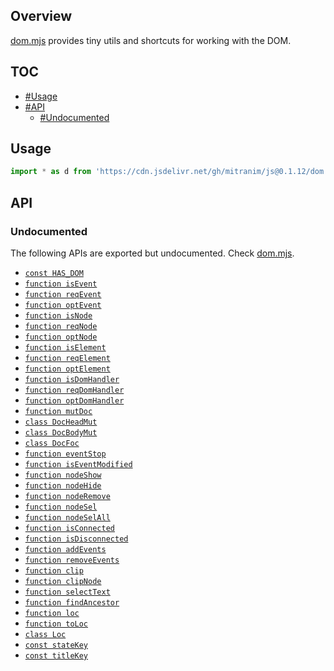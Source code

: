 ## Overview

[dom.mjs](../dom.mjs) provides tiny utils and shortcuts for working with the DOM.

## TOC

* [#Usage](#usage)
* [#API](#api)
  * [#Undocumented](#undocumented)

## Usage

```js
import * as d from 'https://cdn.jsdelivr.net/gh/mitranim/js@0.1.12/dom.mjs'
```

## API

### Undocumented

The following APIs are exported but undocumented. Check [dom.mjs](../dom.mjs).

  * [`const HAS_DOM`](../dom.mjs#L4)
  * [`function isEvent`](../dom.mjs#L9)
  * [`function reqEvent`](../dom.mjs#L10)
  * [`function optEvent`](../dom.mjs#L11)
  * [`function isNode`](../dom.mjs#L13)
  * [`function reqNode`](../dom.mjs#L14)
  * [`function optNode`](../dom.mjs#L15)
  * [`function isElement`](../dom.mjs#L17)
  * [`function reqElement`](../dom.mjs#L18)
  * [`function optElement`](../dom.mjs#L19)
  * [`function isDomHandler`](../dom.mjs#L21)
  * [`function reqDomHandler`](../dom.mjs#L22)
  * [`function optDomHandler`](../dom.mjs#L23)
  * [`function mutDoc`](../dom.mjs#L25)
  * [`class DocHeadMut`](../dom.mjs#L30)
  * [`class DocBodyMut`](../dom.mjs#L58)
  * [`class DocFoc`](../dom.mjs#L76)
  * [`function eventStop`](../dom.mjs#L105)
  * [`function isEventModified`](../dom.mjs#L113)
  * [`function nodeShow`](../dom.mjs#L117)
  * [`function nodeHide`](../dom.mjs#L118)
  * [`function nodeRemove`](../dom.mjs#L119)
  * [`function nodeSel`](../dom.mjs#L120)
  * [`function nodeSelAll`](../dom.mjs#L121)
  * [`function isConnected`](../dom.mjs#L123)
  * [`function isDisconnected`](../dom.mjs#L124)
  * [`function addEvents`](../dom.mjs#L126)
  * [`function removeEvents`](../dom.mjs#L131)
  * [`function clip`](../dom.mjs#L136)
  * [`function clipNode`](../dom.mjs#L147)
  * [`function selectText`](../dom.mjs#L149)
  * [`function findAncestor`](../dom.mjs#L160)
  * [`function loc`](../dom.mjs#L169)
  * [`function toLoc`](../dom.mjs#L170)
  * [`class Loc`](../dom.mjs#L180)
  * [`const stateKey`](../dom.mjs#L233)
  * [`const titleKey`](../dom.mjs#L234)
